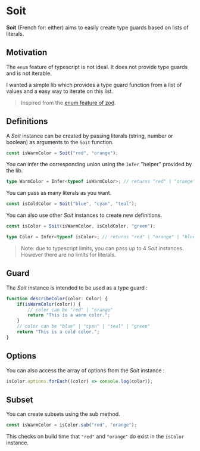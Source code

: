 # Soit

 **Soit** (French for: either) aims to easily create type guards based on lists of literals.

## Motivation

The `enum` feature of typescript is not ideal. It does not provide type guards and is not iterable. 

I wanted a simple lib which provides a type guard function from a list of values and a easy way to iterate on this list. 

> Inspired from the [enum feature of zod](https://github.com/colinhacks/zod/tree/v1#zod-enums).

## Definitions

A *Soit* instance can be created by passing literals (string, number or boolean) as arguments to the `Soit` function.

```ts
const isWarmColor = Soit("red", "orange");
```

You can infer the corresponding union using the `Infer` "helper" provided by the lib.
```ts
type WarmColor = Infer<typeof isWarmColor>; // returns "red" | "orange"
```

You can pass as many literals as you want.
```ts
const isColdColor = Soit("blue", "cyan", "teal");
```

You can also use other *Soit* instances to create new definitions.

```ts
const isColor = Soit(isWarmColor, isColdColor, "green");

type Color = Infer<typeof isColor>; // returns "red" | "orange" | "blue" | "cyan" | "teal" | "green"
```

> Note: due to typescript limits, you can pass up to 4 *Soit* instances.
> However there are no limits for literals. 


## Guard

The *Soit* instance is intended to be used as a type guard :
```ts
function describeColor(color: Color) {
    if(isWarmColor(color)) {
        // color can be "red" | "orange"
        return "This is a warm color.";
    }
    // color can be "blue" | "cyan" | "teal" | "green"
    return "This is a cold color.";
}
```

## Options

You can also access the array of options from the *Soit* instance :

```ts
isColor.options.forEach((color) => console.log(color));
```

## Subset

You can create subsets using the sub method.

```ts
const isWarmColor = isColor.sub("red", "orange");
```

This checks on build time that `"red"` and `"orange"` do exist in the `isColor` instance.